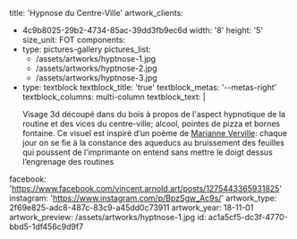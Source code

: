 title: 'Hypnose du Centre-Ville'
artwork_clients:
  - 4c9b8025-29b2-4734-85ac-39dd3fb9ec6d
width: '8'
height: '5'
size_unit: FOT
components:
  -
    type: pictures-gallery
    pictures_list:
      - /assets/artworks/hyptnose-1.jpg
      - /assets/artworks/hyptnose-2.jpg
      - /assets/artworks/hyptnose-3.jpg
  -
    type: textblock
    textblock_title: 'true'
    textblock_metas: '--metas-right'
    textblock_columns: multi-column
    textblock_text: |
      <p>Visage 3d découpé dans du bois à propos de l'aspect hypnotique de la routine et des vices du centre-ville; alcool, pointes de pizza et bornes fontaine. Ce visuel est inspiré d’un poème de <a href="http://www.marianneverville.ca/" target="_blank">Marianne Verville</a>:
      chaque jour
      on se fie
      à la constance des aqueducs
      au bruissement des feuilles
      qui poussent de l’imprimante
      on entend
      sans mettre le doigt dessus
      l’engrenage des routines</p>
      
facebook: 'https://www.facebook.com/vincent.arnold.art/posts/1275443365931825'
instagram: 'https://www.instagram.com/p/BpzSgw_Ac9s/'
artwork_type: 2f69e825-adc8-487c-83c9-a45dd0c73911
artwork_year: 18-11-01
artwork_preview: /assets/artworks/hyptnose-1.jpg
id: ac1a5cf5-dc3f-4770-bbd5-1df456c9d9f7
